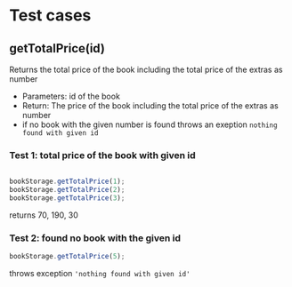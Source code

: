 # Test cases

## **getTotalPrice(id)**

Returns the total price of the book including the total price of the extras as number

  - Parameters: id of the book
  - Return: The price of the book including the total price of the extras as number
  - if no book with the given number is found throws an exeption `nothing found with given id`

### Test 1: total price of the book with given id
```js

bookStorage.getTotalPrice(1);
bookStorage.getTotalPrice(2);
bookStorage.getTotalPrice(3);

```
returns 70, 190, 30

### Test 2: found no book with the given id

```js
bookStorage.getTotalPrice(5);
```
throws exception `'nothing found with given id'`